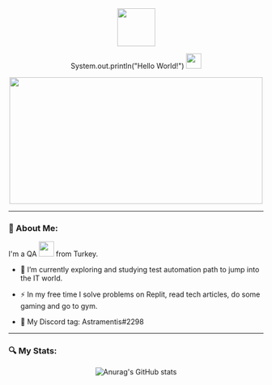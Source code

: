 <div align="center">
  <img src="https://media.tenor.com/fYL-jAts_1EAAAAi/cat-computer.gif" width="75" height="75"/>
</div>




<p align="center"
  <h1>
 System.out.println("Hello World!")
  <img src="https://media.giphy.com/media/hvRJCLFzcasrR4ia7z/giphy.gif" width="30px"/>
</h1>
</p>
<div align="center">
  <img src="https://komarev.com/ghpvc/?username=Azsharaz&style=flat-square&color=blue" alt=""/>
</div>
<div align="center">
  <img src="https://media.tenor.com/2oypQa58bVIAAAAC/azshara-thinking-azshara.gif" width="500" height="250"/>
</div>


---

### 🌸 About Me:

I'm a QA <img src="https://media.giphy.com/media/WUlplcMpOCEmTGBtBW/giphy.gif" width="30"> from Turkey.
- :telescope: I’m currently exploring and studying test automation path to jump into the IT world.

- :zap: In my free time I solve problems on Replit, read tech articles, do some gaming and go to gym.


- :space_invader: My Discord tag: Astramentis#2298



 </p>

---

###  🔍  My Stats:

<p align="center"><img src="https://github-readme-stats.vercel.app/api?username=Azsharaz&amp;theme=jolly&amp;show_icons=true" alt="Anurag&#39;s GitHub stats"></p>








